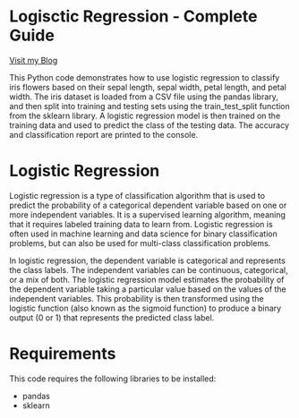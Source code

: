 # Logisctic Regression - Complete Guide

<a href="">Visit my Blog</a>

This Python code demonstrates how to use logistic regression to classify iris flowers based on their sepal length, sepal width, petal length, and petal width. The iris dataset is loaded from a CSV file using the pandas library, and then split into training and testing sets using the train_test_split function from the sklearn library. A logistic regression model is then trained on the training data and used to predict the class of the testing data. The accuracy and classification report are printed to the console.

# Logistic Regression
Logistic regression is a type of classification algorithm that is used to predict the probability of a categorical dependent variable based on one or more independent variables. It is a supervised learning algorithm, meaning that it requires labeled training data to learn from. Logistic regression is often used in machine learning and data science for binary classification problems, but can also be used for multi-class classification problems.

In logistic regression, the dependent variable is categorical and represents the class labels. The independent variables can be continuous, categorical, or a mix of both. The logistic regression model estimates the probability of the dependent variable taking a particular value based on the values of the independent variables. This probability is then transformed using the logistic function (also known as the sigmoid function) to produce a binary output (0 or 1) that represents the predicted class label.

# Requirements
This code requires the following libraries to be installed:

 - pandas
 - sklearn
